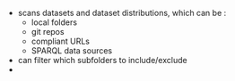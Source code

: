 
- scans datasets and dataset distributions, which can be :
  - local folders
  - git repos
  - compliant URLs
  - SPARQL data sources
- can filter which subfolders to include/exclude
- 